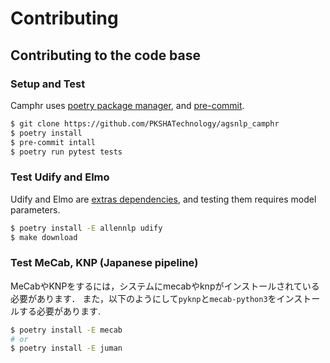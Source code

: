 # Contributing


## Contributing to the code base

### Setup and Test

Camphr uses [poetry package manager](https://github.com/python-poetry/poetry), and [pre-commit](https://pre-commit.com/).

```bash
$ git clone https://github.com/PKSHATechnology/agsnlp_camphr
$ poetry install
$ pre-commit intall
$ poetry run pytest tests
```

### Test Udify and Elmo

Udify and Elmo are [extras dependencies](https://setuptools.readthedocs.io/en/latest/setuptools.html#declaring-extras-optional-features-with-their-own-dependencies), and testing them requires model parameters.

```bash
$ poetry install -E allennlp udify
$ make download
```

### Test MeCab, KNP (Japanese pipeline)

MeCabやKNPをするには，システムにmecabやknpがインストールされている必要があります．
また，以下のようにして`pyknp`と`mecab-python3`をインストールする必要があります.

```bash
$ poetry install -E mecab
# or
$ poetry install -E juman
```
